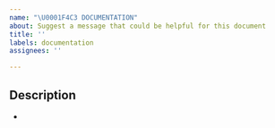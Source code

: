 ```yaml
---
name: "\U0001F4C3 DOCUMENTATION"
about: Suggest a message that could be helpful for this document
title: ''
labels: documentation
assignees: ''

---
```


## Description
-
